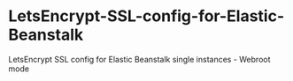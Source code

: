 # LetsEncrypt-SSL-config-for-Elastic-Beanstalk
LetsEncrypt SSL config for Elastic Beanstalk single instances - Webroot mode
